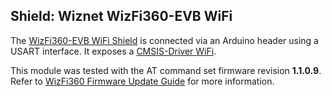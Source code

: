 Shield: Wiznet WizFi360-EVB WiFi
--------------------------------

The [WizFi360-EVB WiFi Shield](https://docs.wiznet.io/Product/Wi-Fi-Module/WizFi360/wizfi360_evb_shield) is connected via an Arduino header using a USART interface.
It exposes a [CMSIS-Driver WiFi](https://arm-software.github.io/CMSIS_6/latest/Driver/group__wifi__interface__gr.html).

This module was tested with the AT command set firmware revision **1.1.0.9**.
Refer to [WizFi360 Firmware Update Guide](http://wizwiki.net/wiki/doku.php?id=products:wizfi360:wizfi360ds:start#firmware_update_guide) for more information.
